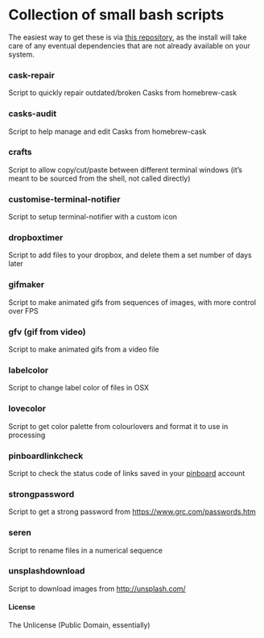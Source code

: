 # Collection of small bash scripts

The easiest way to get these is via [this repository](https://github.com/vitorgalvao/homebrew-tinyscripts), as the install will take care of any eventual dependencies that are not already available on your system.

### cask-repair
Script to quickly repair outdated/broken Casks from homebrew-cask

### casks-audit
Script to help manage and edit Casks from homebrew-cask

### crafts
Script to allow copy/cut/paste between different terminal windows (it’s meant to be sourced from the shell, not called directly)

### customise-terminal-notifier
Script to setup terminal-notifier with a custom icon

### dropboxtimer
Script to add files to your dropbox, and delete them a set number of days later

### gifmaker
Script to make animated gifs from sequences of images, with more control over FPS

### gfv (gif from video)
Script to make animated gifs from a video file

### labelcolor
Script to change label color of files in OSX

### lovecolor
Script to get color palette from colourlovers and format it to use in processing

### pinboardlinkcheck
Script to check the status code of links saved in your [pinboard](https://pinboard.in/) account

### strongpassword
Script to get a strong password from https://www.grc.com/passwords.htm

### seren
Script to rename files in a numerical sequence

### unsplashdownload
Script to download images from http://unsplash.com/

#### License
The Unlicense (Public Domain, essentially)
